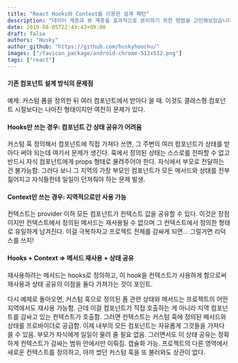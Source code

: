 ```yaml
---
title: "React Hooks와 Context를 이용한 설계 패턴"
description: "데이터 계층과 뷰 계층을 효과적으로 분리하기 위한 방법을 고민해보았습니다."
date: 2019-08-05T22:43:43+09:00
draft: false
authors: "Husky"
author_github: "https://github.com/huskyhoochu/"
images: ["/favicon_package/android-chrome-512x512.png"]
tags: ["react"]
---
```


#### 기존 컴포넌트 설계 방식의 문제점

예제: 커스텀 폼을 정의한 뒤 여러 컴포넌트에서 받아다 쓸 때. 이것도 클래스형 컴포넌트 시절보다는 나아진 형태이지만 여전히 문제가 있다.

#### Hooks만 쓰는 경우: 컴포넌트 간 상태 공유가 어려움

커스텀 훅 정의해서 컴포넌트에 직접 가져다 쓰면, 그 주변의 여러 컴포넌트가 상태를 받아다 써야 되는데 여기서 문제가 생긴다. 훅에서 정의된 상태는 스스로를 전파할 수 없고 반드시 자식 컴포넌트에게 props 형태로 물려주어야 한다. 자식에서 부모로 전달하는 건 불가능함. 그러다 보니 그 지역의 가장 부모인 컴포넌트가 모든 메서드와 상태를 전부 짊어지고 자식들한테 일일이 던져줘야 하는 문제 발생.

#### Context만 쓰는 경우: 지역적으로만 사용 가능

컨텍스트는 provider 이하 모든 컴포넌트가 컨텍스트 값을 공유할 수 있다. 이것은 장점이지만 컨텍스트에서 정의된 메서드는 재사용될 수 없으며 그 컨텍스트에서 정의한 형태로 유일하게 남겨진다. 이걸 극복하자고 프로젝트 전체를 감싸게 되면... 그럴거면 리덕스를 쓰지!

#### Hooks + Context => 메서드 재사용 + 상태 공유

재사용하려는 메서드는 hooks로 정의하고, 이 hook을 컨텍스트가 사용하게 함으로써 재사용과 상태 공유의 이점을 둘다 가져가는 것이 포인트.

다시 예제로 돌아오면, 커스텀 훅으로 정의된 폼 관련 상태와 메서드는 프로젝트의 어떤 지역에서도 재사용 가능함. 근데 이걸 컴포넌트가 직접 호출하는 게 아니라 지역 컴포넌트를 감싸고 있는 컨텍스트가 호출함. 그러면 컨텍스트는 커스텀 훅에 정의된 메서드와 상태를 프로바이더로 공급함. 이제 내부의 모든 컴포넌트는 자유롭게 그것들을 가져다 쓸 수 있음. 부모가 자식에게 일일이 물려 줄 필요 없음. 그러면서도 이 상태 공유는 정확하게 컨텍스트가 감싸는 범위 안에서만 이뤄짐. 캡슐화 가능. 프로젝트의 다른 영역에서 새로운 컨텍스트를 정의하고, 아까 썼던 커스텀 훅을 또 불러와도 상관이 없다.

